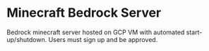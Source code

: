 # Minecraft Bedrock Server
Bedrock minecraft server hosted on GCP VM with automated start-up/shutdown. Users must sign up and be approved.

